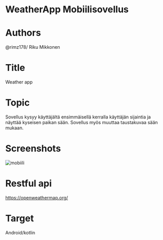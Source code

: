 # WeatherApp Mobiilisovellus

# Authors
@rimz178/ Riku Mikkonen

# Title
  Weather app
# Topic
 Sovellus kysyy käyttäjältä ensimmäisellä kerralla käyttäjän sijaintia ja näyttää kyseisen paikan sään. 
 Sovellus myös muuttaa taustakuvaa sään mukaan. 
 
 # Screenshots
![mobiili](https://user-images.githubusercontent.com/62377839/199967829-17cfd7a4-fc7f-47a3-ac91-ab075e6a6034.png)

 
 # Restful api
 https://openweathermap.org/
 
 
 # Target 
 Android/kotlin
